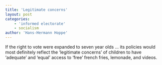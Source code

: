 ```yaml
---
title: 'Legitimate concerns'
layout: post
categories:
    - 'informed electorate'
    - socialism
author: 'Hans-Hermann Hoppe'
---
```


If the right to vote were expanded to seven year olds … its policies would most definitely reflect the ‘legitimate concerns’ of children to have ‘adequate’ and ‘equal’ access to ‘free’ french fries, lemonade, and videos.